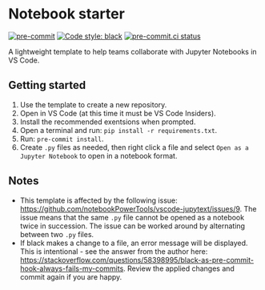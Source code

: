 # Notebook starter

[![pre-commit](https://img.shields.io/badge/pre--commit-enabled-brightgreen?logo=pre-commit)](https://github.com/pre-commit/pre-commit) [![Code style: black](https://img.shields.io/badge/code%20style-black-000000.svg)](https://github.com/psf/black) [![pre-commit.ci status](https://results.pre-commit.ci/run/github/564839931/1668528408.EXtOYUzdQfKbNKbM_ogZpA.svg)](https://results.pre-commit.ci/run/github/564839931/1668528408.EXtOYUzdQfKbNKbM_ogZpA)

A lightweight template to help teams collaborate with Jupyter Notebooks in VS Code. 

## Getting started

1. Use the template to create a new repository.
2. Open in VS Code (at this time it must be VS Code Insiders).
3. Install the recommended exentsions when prompted.
4. Open a terminal and run: `pip install -r requirements.txt`.
5. Run: `pre-commit install`.
6. Create `.py` files as needed, then right click a file and select `Open as a Jupyter Notebook` to open in a notebook format.

## Notes

- This template is affected by the following issue: https://github.com/notebookPowerTools/vscode-jupytext/issues/9. The issue means that the same `.py` file cannot be opened as a notebook twice in succession. The issue can be worked around by alternating between two `.py` files.
- If black makes a change to a file, an error message will be displayed. This is intentional - see the answer from the author here: https://stackoverflow.com/questions/58398995/black-as-pre-commit-hook-always-fails-my-commits. Review the applied changes and commit again if you are happy.
